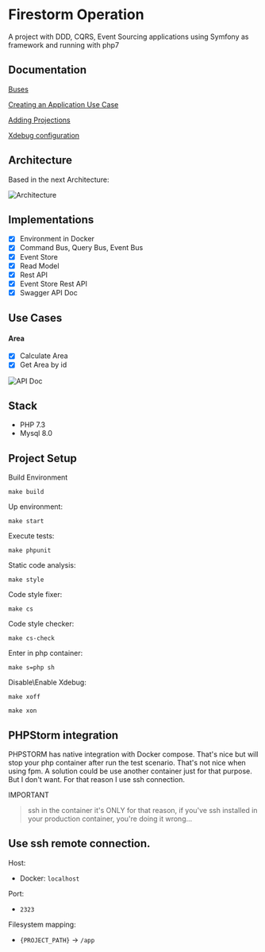# Firestorm Operation

A project with DDD, CQRS, Event Sourcing applications using Symfony as framework and running with php7

## Documentation

[Buses](https://github.com/dberniell/firestorm-opration/tree/master/doc/GetStarted/Buses.md)

[Creating an Application Use Case](https://github.com/dberniell/firestorm-opration/tree/master/doc/GetStarted/UseCases.md)

[Adding Projections](https://github.com/dberniell/firestorm-opration/tree/master/doc/GetStarted/Projections.md)

[Xdebug configuration](https://github.com/dberniell/firestorm-opration/blob/master/doc/GetStarted/Xdebug.md)

## Architecture

Based in the next Architecture:

![Architecture](https://i.imgur.com/SzHgMft.png)

## Implementations

- [x] Environment in Docker
- [x] Command Bus, Query Bus, Event Bus
- [x] Event Store
- [x] Read Model
- [x] Rest API
- [x] Event Store Rest API 
- [x] Swagger API Doc

## Use Cases

#### Area
- [x] Calculate Area
- [x] Get Area by id

![API Doc](https://https://github.com/dberniell/firestorm-operation/blob/master/doc/Swagger.png)

## Stack

- PHP 7.3
- Mysql 8.0

## Project Setup
Build Environment

`make build`

Up environment:

`make start`

Execute tests:

`make phpunit`

Static code analysis:

`make style`

Code style fixer:

`make cs`

Code style checker:

`make cs-check`

Enter in php container:

`make s=php sh`

Disable\Enable Xdebug:

`make xoff`

`make xon`

## PHPStorm integration

PHPSTORM has native integration with Docker compose. That's nice but will stop your php container after run the test scenario. That's not nice when using fpm. A solution could be use another container just for that purpose. But I don't want. For that reason I use ssh connection.

IMPORTANT

> ssh in the container it's ONLY for that reason, if you've ssh installed in your production container, you're doing it wrong... 

Use ssh remote connection.
---

Host: 
- Docker: `localhost`

Port: 
 - `2323`

Filesystem mapping:
 - `{PROJECT_PATH}` -> `/app`
